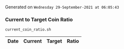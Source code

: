 Generated on `Wednesday 29-September-2021 at 06:05:43`

### Current to Target Coin Ratio
`current_coin_ratio.sh`

Date|Current|Target|Ratio
---|---|---|---
